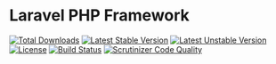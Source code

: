 # Laravel PHP Framework

[![Total Downloads](https://poser.pugx.org/laravel/framework/d/total.svg)](https://packagist.org/packages/acacha/todosBackend)
[![Latest Stable Version](https://poser.pugx.org/laravel/framework/v/stable.svg)](https://packagist.org/packages/acacha/todosBackend)
[![Latest Unstable Version](https://poser.pugx.org/laravel/framework/v/unstable.svg)](https://packagist.org/packages/acacha/todosBackend)
[![License](https://poser.pugx.org/laravel/framework/license.svg)](https://packagist.org/packages/acacha/todosBackend)
[![Build Status](https://travis-ci.org/acacha/todosBackend.svg?branch=master)](https://travis-ci.org/acacha/todosBackend)
[![Scrutinizer Code Quality](https://scrutinizer-ci.com/g/acacha/todosBackend/badges/quality-score.png?b=master)](https://scrutinizer-ci.com/g/acacha/todosBackend/?branch=master)


